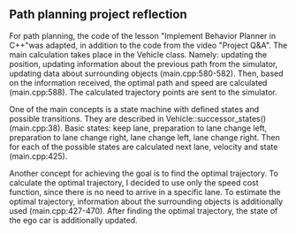 ## Path planning project reflection
For path planning, the code of the lesson "Implement Behavior Planner in C++"was adapted, 
in addition to the code from the video "Project Q&A". The main calculation takes place in the Vehicle class.
Namely: updating the position, updating information about the previous path from the simulator, 
updating data about surrounding objects (main.cpp:580-582). Then, based on the information received, the optimal path 
and speed are calculated (main.cpp:588). The calculated trajectory points are sent to the simulator. 

One of the main concepts is a state machine with defined states and possible transitions. They are described in 
Vehicle::successor_states() (main.cpp:38). Basic states: keep lane, preparation to lane change left, 
preparation to lane change right, lane change left, lane change right. Then for each of the possible states are 
calculated next lane, velocity and state (main.cpp:425).

Another concept for achieving the goal is to find the optimal trajectory. To calculate the optimal trajectory, 
I decided to use only the speed cost function, since there is no need to arrive in a specific lane. To estimate the 
optimal trajectory, information about the surrounding objects is additionally used (main.cpp:427-470). After finding 
the optimal trajectory, the state of the ego car is additionally updated.